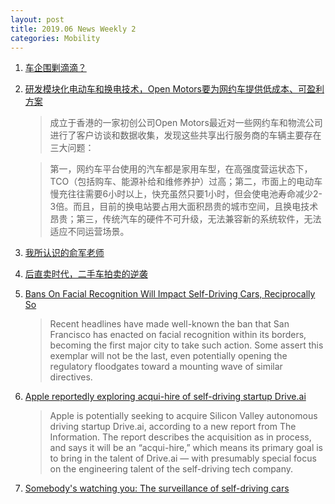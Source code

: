 ```yaml
---
layout: post
title: 2019.06 News Weekly 2
categories: Mobility
---
```


1. [车企围剿滴滴？](https://www.huxiu.com/article/303151.html)

2. [研发模块化电动车和换电技术，Open Motors要为网约车提供低成本、可盈利方案](https://36kr.com/p/5211263)

    > 成立于香港的一家初创公司Open Motors最近对一些网约车和物流公司进行了客户访谈和数据收集，发现这些共享出行服务商的车辆主要存在三大问题：

    > 第一，网约车平台使用的汽车都是家用车型，在高强度营运状态下，TCO（包括购车、能源补给和维修养护）过高；第二，市面上的电动车慢充往往需要6小时以上，快充虽然只要1小时，但会使电池寿命减少2-3倍。而且，目前的换电站要占用大面积昂贵的城市空间，且换电技术昂贵；第三，传统汽车的硬件不可升级，无法兼容新的系统软件，无法适应不同运营场景。

3. [我所认识的俞军老师](https://www.huxiu.com/article/303557.html)

4. [后直卖时代，二手车拍卖的逆袭](https://36kr.com/p/5214443)

5. [Bans On Facial Recognition Will Impact Self-Driving Cars, Reciprocally So](https://www.forbes.com/sites/lanceeliot/2019/06/06/bans-on-facial-recognition-will-impact-self-driving-cars-reciprocally-so/#50c6e3f8650e)

    > Recent headlines have made well-known the ban that San Francisco has enacted on facial recognition within its borders, becoming the first major city to take such action. Some assert this exemplar will not be the last, even potentially opening the regulatory floodgates toward a mounting wave of similar directives.

6. [Apple reportedly exploring acqui-hire of self-driving startup Drive.ai](https://techcrunch.com/2019/06/06/apple-reportedly-exploring-acqui-hire-of-self-driving-startup-drive-ai/)

    > Apple  is potentially seeking to acquire Silicon Valley autonomous driving startup Drive.ai, according to a new report from The Information. The report describes the acquisition as in process, and says it will be an “acqui-hire,” which means its primary goal is to bring in the talent of Drive.ai — with presumably special focus on the engineering talent of the self-driving tech company.

7. [Somebody's watching you: The surveillance of self-driving cars](https://www.sciencedaily.com/releases/2019/06/190607140431.htm)